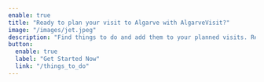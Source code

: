 ```yaml
---
enable: true
title: "Ready to plan your visit to Algarve with AlgarveVisit?"
image: "/images/jet.jpeg"
description: "Find things to do and add them to your planned visits. Review your plans and get help from our AI Assistant before and during and after your trip.."
button:
  enable: true
  label: "Get Started Now"
  link: "/things_to_do"
---
```

